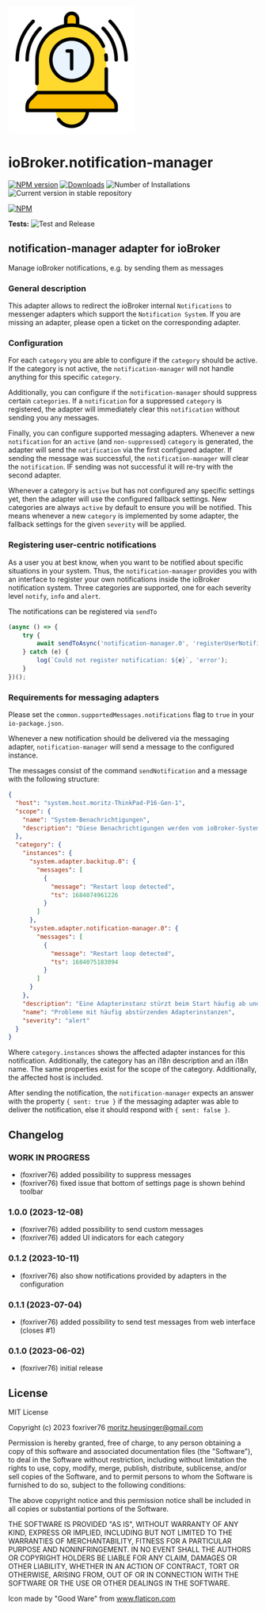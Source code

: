 ![Logo](admin/notification-manager.png)
# ioBroker.notification-manager

[![NPM version](https://img.shields.io/npm/v/iobroker.notification-manager.svg)](https://www.npmjs.com/package/iobroker.notification-manager)
[![Downloads](https://img.shields.io/npm/dm/iobroker.notification-manager.svg)](https://www.npmjs.com/package/iobroker.notification-manager)
![Number of Installations](https://iobroker.live/badges/notification-manager-installed.svg)
![Current version in stable repository](https://iobroker.live/badges/notification-manager-stable.svg)

[![NPM](https://nodei.co/npm/iobroker.notification-manager.png?downloads=true)](https://nodei.co/npm/iobroker.notification-manager/)

**Tests:** ![Test and Release](https://github.com/foxriver76/ioBroker.notification-manager/workflows/Test%20and%20Release/badge.svg)

## notification-manager adapter for ioBroker
Manage ioBroker notifications, e.g. by sending them as messages

### General description
This adapter allows to redirect the ioBroker internal `Notifications` to messenger adapters which support 
the `Notification System`. If you are missing an adapter, please open a ticket on the corresponding adapter.

### Configuration
For each `category` you are able to configure if the `category` should be active. If the category is not active,
the `notification-manager` will not handle anything for this specific `category`. 

Additionally, you can configure 
if the `notification-manager` should suppress certain `categories`. If a `notification` for a suppressed 
`category` is registered, the adapter will immediately clear this `notification` without sending you any messages.

Finally, you can configure supported messaging adapters. Whenever a new `notification` for an `active` (and `non-suppressed`) 
`category` is generated, the adapter will send the `notification` via the first configured adapter. If sending the message was
successful, the `notification-manager` will clear the `notification`. IF sending was not successful it will re-try with the second adapter.

Whenever a category is `active` but has not configured any specific settings yet, then the adapter will use the configured 
fallback settings. New categories are always `active` by default to ensure you will be notified. This means whenever a new `category`
is implemented by some adapter, the fallback settings for the given `severity` will be applied.

### Registering user-centric notifications
As a user you at best know, when you want to be notified about specific situations in your system. 
Thus, the `notification-manager` provides you with an interface to register your own notifications inside
the ioBroker notification system. Three categories are supported, one for each severity level `notify`, `info` and `alert`.

The notifications can be registered via `sendTo` 

```ts
(async () => {
    try {
        await sendToAsync('notification-manager.0', 'registerUserNotification', { category: 'notify', message: 'Your delivery has arrived' });
    } catch (e) {
        log(`Could not register notification: ${e}`, 'error');
    }
})();
```

### Requirements for messaging adapters
Please set the `common.supportedMessages.notifications` flag to `true` in your `io-package.json`.

Whenever a new notification should be delivered via the messaging adapter, `notification-manager` will send a message
to the configured instance. 

The messages consist of the command `sendNotification` and a message with the following structure: 

```json
{
  "host": "system.host.moritz-ThinkPad-P16-Gen-1",
  "scope": {
    "name": "System-Benachrichtigungen",
    "description": "Diese Benachrichtigungen werden vom ioBroker-System erfasst und weisen auf Probleme hin, die überprüft und behoben werden sollten."
  },
  "category": {
    "instances": {
      "system.adapter.backitup.0": {
        "messages": [
          {
            "message": "Restart loop detected",
            "ts": 1684074961226
          }
        ]
      },
      "system.adapter.notification-manager.0": {
        "messages": [
          {
            "message": "Restart loop detected",
            "ts": 1684075183094
          }
        ]
      }
    },
    "description": "Eine Adapterinstanz stürzt beim Start häufig ab und wurde aus diesem Grund gestoppt. Die Protokolldatei muss vor dem Neustart der Instanz überprüft werden.",
    "name": "Probleme mit häufig abstürzenden Adapterinstanzen",
    "severity": "alert"
  }
}
```

Where `category.instances` shows the affected adapter instances for this notification. 
Additionally, the category has an i18n description and an i18n name. 
The same properties exist for the scope of the category. Additionally, the affected host is included.

After sending the notification, the `notification-manager` expects an answer with the property `{ sent: true }` 
if the messaging adapter was able to deliver the notification, else it should respond with `{ sent: false }`.

## Changelog
<!--
    Placeholder for the next version (at the beginning of the line):
    ### **WORK IN PROGRESS**
-->

### **WORK IN PROGRESS**
* (foxriver76) added possibility to suppress messages
* (foxriver76) fixed issue that bottom of settings page is shown behind toolbar

### 1.0.0 (2023-12-08)
* (foxriver76) added possibility to send custom messages
* (foxriver76) added UI indicators for each category

### 0.1.2 (2023-10-11)
* (foxriver76) also show notifications provided by adapters in the configuration

### 0.1.1 (2023-07-04)
* (foxriver76) added possibility to send test messages from web interface (closes #1)

### 0.1.0 (2023-06-02)
* (foxriver76) initial release

## License
MIT License

Copyright (c) 2023 foxriver76 <moritz.heusinger@gmail.com>

Permission is hereby granted, free of charge, to any person obtaining a copy
of this software and associated documentation files (the "Software"), to deal
in the Software without restriction, including without limitation the rights
to use, copy, modify, merge, publish, distribute, sublicense, and/or sell
copies of the Software, and to permit persons to whom the Software is
furnished to do so, subject to the following conditions:

The above copyright notice and this permission notice shall be included in all
copies or substantial portions of the Software.

THE SOFTWARE IS PROVIDED "AS IS", WITHOUT WARRANTY OF ANY KIND, EXPRESS OR
IMPLIED, INCLUDING BUT NOT LIMITED TO THE WARRANTIES OF MERCHANTABILITY,
FITNESS FOR A PARTICULAR PURPOSE AND NONINFRINGEMENT. IN NO EVENT SHALL THE
AUTHORS OR COPYRIGHT HOLDERS BE LIABLE FOR ANY CLAIM, DAMAGES OR OTHER
LIABILITY, WHETHER IN AN ACTION OF CONTRACT, TORT OR OTHERWISE, ARISING FROM,
OUT OF OR IN CONNECTION WITH THE SOFTWARE OR THE USE OR OTHER DEALINGS IN THE
SOFTWARE.

Icon made by "Good Ware" from www.flaticon.com